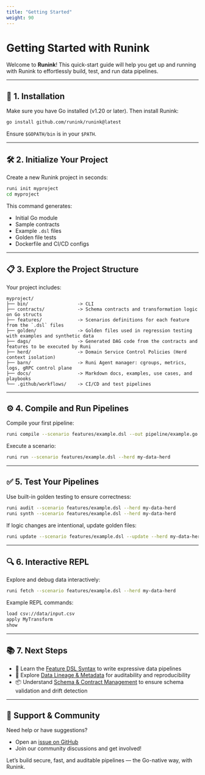 ```yaml
---
title: "Getting Started"
weight: 90
---
```


# Getting Started with Runink

Welcome to **Runink**! This quick-start guide will help you get up and running with Runink to effortlessly build, test, and run data pipelines.

---

## 🚀 **1. Installation**

Make sure you have Go installed (v1.20 or later). Then install Runink:

```bash
go install github.com/runink/runink@latest
````

Ensure `$GOPATH/bin` is in your `$PATH`.

---

## 🛠 **2. Initialize Your Project**

Create a new Runink project in seconds:

```bash
runi init myproject
cd myproject
```

This command generates:

* Initial Go module
* Sample contracts
* Example `.dsl` files
* Golden file tests
* Dockerfile and CI/CD configs

---

## 📋 **3. Explore the Project Structure**

Your project includes:

```
myproject/
├── bin/                  -> CLI
├── contracts/            -> Schema contracts and transformation logic on Go structs
├── features/             -> Scenarios definitions for each feature from the `.dsl` files
├── golden/               -> Golden files used in regression testing with examples and synthetic data
├── dags/                 -> Generated DAG code from the contracts and features to be executed by Runi
├── herd/                 -> Domain Service Control Policies (Herd context isolation)
├── barn/                 -> Runi Agent manager: cgroups, metrics, logs, gRPC control plane
├── docs/                 -> Markdown docs, examples, use cases, and playbooks
└── .github/workflows/    -> CI/CD and test pipelines
```

---

## ⚙️ **4. Compile and Run Pipelines**

Compile your first pipeline:

```bash
runi compile --scenario features/example.dsl --out pipeline/example.go --herd my-data-herd
```

Execute a scenario:

```bash
runi run --scenario features/example.dsl --herd my-data-herd
```

---

## ✅ **5. Test Your Pipelines**

Use built-in golden testing to ensure correctness:

```bash
runi audit --scenario features/example.dsl --herd my-data-herd
runi synth --scenario features/example.dsl --herd my-data-herd
```

If logic changes are intentional, update golden files:

```bash
runi update --scenario features/example.dsl --update --herd my-data-herd
```

---

## 🔍 **6. Interactive REPL**

Explore and debug data interactively:

```bash
runi fetch --scenario features/example.dsl --herd my-data-herd
```

Example REPL commands:

```bash
load csv://data/input.csv
apply MyTransform
show
```

---

## 📚 **7. Next Steps**

* 📖 Learn the [Feature DSL Syntax](./feature-dsl.md) to write expressive data pipelines
* 🔎 Explore [Data Lineage & Metadata](./data-lineage.md) for auditability and reproducibility
* 📦 Understand [Schema & Contract Management](./schema-contracts.md) to ensure schema validation and drift detection

---

## 🚧 **Support & Community**

Need help or have suggestions?

* Open an [issue on GitHub](https://github.com/runink/runink/issues)
* Join our community discussions and get involved!

Let’s build secure, fast, and auditable pipelines — the Go-native way, with Runink.